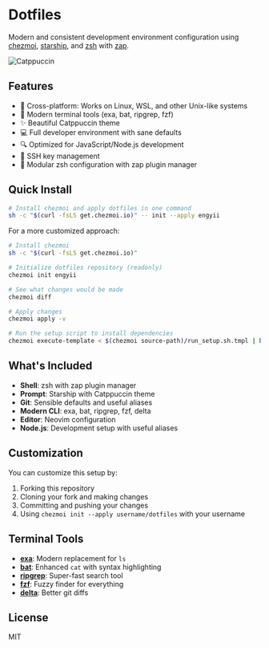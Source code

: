 # Dotfiles

Modern and consistent development environment configuration using [chezmoi](https://www.chezmoi.io/), [starship](https://starship.rs/), and [zsh](https://www.zsh.org/) with [zap](https://www.zapzsh.org/).

![Catppuccin](https://raw.githubusercontent.com/catppuccin/catppuccin/main/assets/misc/transparent.png)

## Features

- 🚀 Cross-platform: Works on Linux, WSL, and other Unix-like systems
- 🔧 Modern terminal tools (exa, bat, ripgrep, fzf)
- ✨ Beautiful Catppuccin theme
- 💻 Full developer environment with sane defaults
- 🔍 Optimized for JavaScript/Node.js development
- 🔐 SSH key management
- 🧩 Modular zsh configuration with zap plugin manager

## Quick Install

```bash
# Install chezmoi and apply dotfiles in one command
sh -c "$(curl -fsLS get.chezmoi.io)" -- init --apply engyii
```

For a more customized approach:

```bash
# Install chezmoi
sh -c "$(curl -fsLS get.chezmoi.io)"

# Initialize dotfiles repository (readonly)
chezmoi init engyii

# See what changes would be made
chezmoi diff

# Apply changes
chezmoi apply -v

# Run the setup script to install dependencies
chezmoi execute-template < $(chezmoi source-path)/run_setup.sh.tmpl | bash
```

## What's Included

- **Shell**: zsh with zap plugin manager
- **Prompt**: Starship with Catppuccin theme
- **Git**: Sensible defaults and useful aliases
- **Modern CLI**: exa, bat, ripgrep, fzf, delta
- **Editor**: Neovim configuration
- **Node.js**: Development setup with useful aliases

## Customization

You can customize this setup by:

1. Forking this repository
2. Cloning your fork and making changes
3. Committing and pushing your changes
4. Using `chezmoi init --apply username/dotfiles` with your username

## Terminal Tools

- **[exa](https://the.exa.website/)**: Modern replacement for `ls`
- **[bat](https://github.com/sharkdp/bat)**: Enhanced `cat` with syntax highlighting
- **[ripgrep](https://github.com/BurntSushi/ripgrep)**: Super-fast search tool
- **[fzf](https://github.com/junegunn/fzf)**: Fuzzy finder for everything
- **[delta](https://github.com/dandavison/delta)**: Better git diffs

## License

MIT